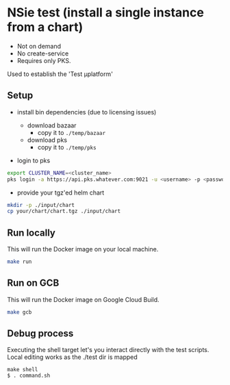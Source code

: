 # NSie test (install a single instance from a chart)

* Not on demand 
* No create-service
* Requires only PKS.

Used to establish the 'Test µplatform'


## Setup
* install bin dependencies (due to licensing issues)
    * download bazaar
        * copy it to `./temp/bazaar`
    * download pks
        * copy it to `./temp/pks`

* login to pks

```bash
export CLUSTER_NAME=<cluster_name>
pks login -a https://api.pks.whatever.com:9021 -u <username> -p <password> -k
```

* provide your tgz'ed helm chart
```bash
mkdir -p ./input/chart
cp your/chart/chart.tgz ./input/chart
``` 


## Run locally
This will run the Docker image on your local machine.
```bash
make run
```


## Run on GCB
This will run the Docker image on Google Cloud Build.
```bash
make gcb
```


## Debug process
Executing the shell target let's you interact directly with the test scripts.
Local editing works as the ./test dir is mapped 
```
make shell
$ . command.sh
```